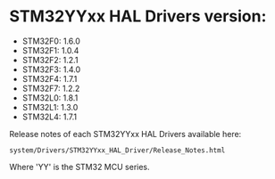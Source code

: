# STM32YYxx HAL Drivers version:

  * STM32F0: 1.6.0 
  * STM32F1: 1.0.4
  * STM32F2: 1.2.1 
  * STM32F3: 1.4.0
  * STM32F4: 1.7.1
  * STM32F7: 1.2.2
  * STM32L0: 1.8.1
  * STM32L1: 1.3.0
  * STM32L4: 1.7.1

Release notes of each STM32YYxx HAL Drivers available here:

`system/Drivers/STM32YYxx_HAL_Driver/Release_Notes.html`

Where 'YY' is the STM32 MCU series.
